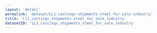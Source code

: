 ```yaml
---
layout: 'detail'
permalink: 'dataset/LL1-castings-shipments-steel-for-sale-industry'
title: 'Ll1_castings_shipments_steel_for_sale_industry'
datasetID: 'LL1_castings_shipments_steel_for_sale_industry'
---
```

